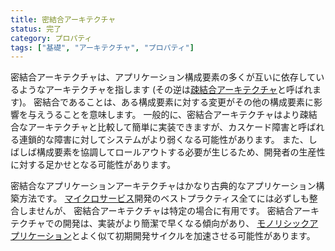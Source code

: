 ```yaml
---
title: 密結合アーキテクチャ
status: 完了
category: プロパティ
tags: ["基礎", "アーキテクチャ", "プロパティ"]
---
```


密結合アーキテクチャは、アプリケーション構成要素の多くが互いに依存しているようなアーキテクチャを指します
(その逆は[疎結合アーキテクチャ](/ja/loosely-coupled-architecture/)と呼ばれます)。
密結合であることは、ある構成要素に対する変更がその他の構成要素に影響を与えうることを意味します。
一般的に、密結合アーキテクチャはより疎結合なアーキテクチャと比較して簡単に実装できますが、カスケード障害と呼ばれる連鎖的な障害に対してシステムがより弱くなる可能性があります。
また、しばしば構成要素を協調してロールアウトする必要が生じるため、開発者の生産性に対する足かせとなる可能性があります。

密結合なアプリケーションアーキテクチャはかなり古典的なアプリケーション構築方法です。
[マイクロサービス](/ja/microservices/)開発のベストプラクティス全てには必ずしも整合しませんが、
密結合アーキテクチャは特定の場合に有用です。
密結合アーキテクチャでの開発は、実装がより簡潔で早くなる傾向があり、
[モノリシックアプリケーション](/ja/monolithic-apps/)とよく似て初期開発サイクルを加速させる可能性があります。
